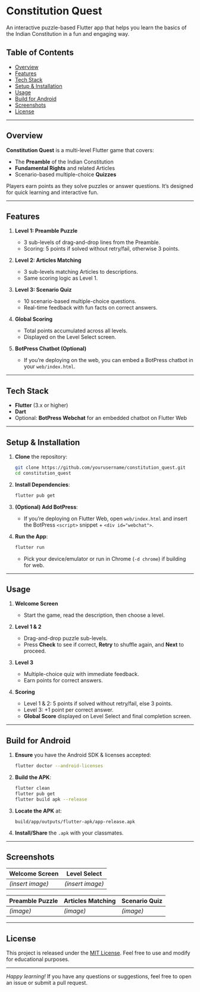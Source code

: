 
# Constitution Quest

An interactive puzzle-based Flutter app that helps you learn the basics of the Indian Constitution in a fun and engaging way.

## Table of Contents

- [Overview](#overview)  
- [Features](#features)  
- [Tech Stack](#tech-stack)  
- [Setup & Installation](#setup--installation)  
- [Usage](#usage)  
- [Build for Android](#build-for-android)  
- [Screenshots](#screenshots)  
- [License](#license)

---

## Overview

**Constitution Quest** is a multi-level Flutter game that covers:
- The **Preamble** of the Indian Constitution  
- **Fundamental Rights** and related Articles  
- Scenario-based multiple-choice **Quizzes**  

Players earn points as they solve puzzles or answer questions. It’s designed for quick learning and interactive fun.

---

## Features

1. **Level 1: Preamble Puzzle**  
   - 3 sub-levels of drag-and-drop lines from the Preamble.  
   - Scoring: 5 points if solved without retry/fail, otherwise 3 points.

2. **Level 2: Articles Matching**  
   - 3 sub-levels matching Articles to descriptions.  
   - Same scoring logic as Level 1.

3. **Level 3: Scenario Quiz**  
   - 10 scenario-based multiple-choice questions.  
   - Real-time feedback with fun facts on correct answers.

4. **Global Scoring**  
   - Total points accumulated across all levels.  
   - Displayed on the Level Select screen.

5. **BotPress Chatbot (Optional)**  
   - If you’re deploying on the web, you can embed a BotPress chatbot in your `web/index.html`.

---

## Tech Stack

- **Flutter** (3.x or higher)  
- **Dart**  
- Optional: **BotPress Webchat** for an embedded chatbot on Flutter Web

---

## Setup & Installation

1. **Clone** the repository:
   ```bash
   git clone https://github.com/yourusername/constitution_quest.git
   cd constitution_quest
   ```

2. **Install Dependencies**:
   ```bash
   flutter pub get
   ```

3. **(Optional) Add BotPress**:  
   - If you’re deploying on Flutter Web, open `web/index.html` and insert the BotPress `<script>` snippet + `<div id="webchat">`.  

4. **Run the App**:
   ```bash
   flutter run
   ```
   - Pick your device/emulator or run in Chrome (`-d chrome`) if building for web.

---

## Usage

1. **Welcome Screen**  
   - Start the game, read the description, then choose a level.

2. **Level 1 & 2**  
   - Drag-and-drop puzzle sub-levels.  
   - Press **Check** to see if correct, **Retry** to shuffle again, and **Next** to proceed.

3. **Level 3**  
   - Multiple-choice quiz with immediate feedback.  
   - Earn points for correct answers.

4. **Scoring**  
   - Level 1 & 2: 5 points if solved without retry/fail, else 3 points.  
   - Level 3: +1 point per correct answer.  
   - **Global Score** displayed on Level Select and final completion screen.

---

## Build for Android

1. **Ensure** you have the Android SDK & licenses accepted:
   ```bash
   flutter doctor --android-licenses
   ```
2. **Build the APK**:
   ```bash
   flutter clean
   flutter pub get
   flutter build apk --release
   ```
3. **Locate the APK** at:
   ```
   build/app/outputs/flutter-apk/app-release.apk
   ```
4. **Install/Share** the `.apk` with your classmates.

---

## Screenshots

| Welcome Screen | Level Select |
|---------------|--------------|
| *(insert image)* | *(insert image)* |

| Preamble Puzzle | Articles Matching | Scenario Quiz |
|----------------|--------------------|---------------|
| *(image)*      | *(image)*         | *(image)*     |

---

## License

This project is released under the [MIT License](LICENSE). Feel free to use and modify for educational purposes.

---

*Happy learning!* If you have any questions or suggestions, feel free to open an issue or submit a pull request.  
